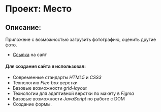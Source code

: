 # Проект: Место

## Описание:
Приложеие с возможностью загрузить фотографию, оценить другие фото.
* [Ссылка](https://selvetarm90.github.io/mesto/) на сайт

#### Для создания сайта я использовал:
* Современные стандарты *HTML5* и *СSS3*
* Технологию *Flex-box* верстки
* Базовые возможности *grid-layout*
* Технологии для адаптивной верстки по макету в *Figma*
* Базовые возможности *JavaScript* по работе с DOM
* Создание формы.
